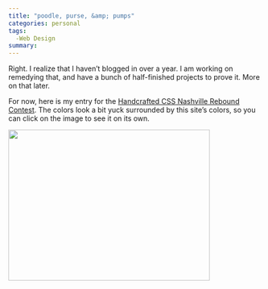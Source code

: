 ```yaml
---
title: "poodle, purse, &amp; pumps"
categories: personal
tags:
  -Web Design
summary: 
---
```

<p>Right. I realize that I haven&#8217;t blogged in over a year. I am working on remedying that, and have a bunch of half-finished projects to prove it. More on that later. </p>

<p>For now, here is my entry for the <a href="http://unstoppablerobotninja.com/entry/handcrafted-css-nashville-the-rebound-contest/">Handcrafted <span class="caps">CSS</span> Nashville Rebound Contest</a>. The colors look a bit yuck surrounded by this site&#8217;s colors, so you can click on the image to see it on its own.</p>

<a href="http://interllectual.com/images/uploads/poodle.gif"><img src="http://interllectual.com/images/uploads/poodle.gif" alt="" width="400" height="300" /></a>
